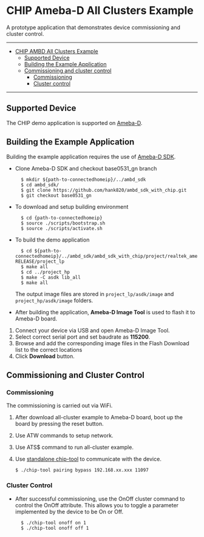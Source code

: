 # CHIP Ameba-D All Clusters Example

A prototype application that demonstrates device commissioning and cluster
control.

---

-   [CHIP AMBD All Clusters Example](#chip-ameba-d-all-clusters-example)
    -   [Supported Device](#supported-device)
    -   [Building the Example Application](#building-the-example-application)
    -   [Commissioning and cluster control](#commissioning-and-cluster-control)
        -   [Commissioning](#Commissioning)
        -   [Cluster control](#cluster-control)

---


## Supported Device

The CHIP demo application is supported on [Ameba-D](https://www.amebaiot.com/en/amebad).


## Building the Example Application

Building the example application requires the use of [Ameba-D SDK](https://github.com/hank820/ambd_sdk_with_chip).

-   Clone Ameba-D SDK and checkout base0531_gn branch

          $ mkdir ${path-to-connectedhomeip}/../ambd_sdk
          $ cd ambd_sdk/
          $ git clone https://github.com/hank820/ambd_sdk_with_chip.git
          $ git checkout base0531_gn

-   To download and setup building environment

          $ cd {path-to-connectedhomeip}
          $ source ./scripts/bootstrap.sh
          $ source ./scripts/activate.sh

-   To build the demo application

          $ cd ${path-to-connectedhomeip}/../ambd_sdk/ambd_sdk_with_chip/project/realtek_amebaD_va0_example/GCC-RELEASE/project_lp
          $ make all
          $ cd ../project_hp
          $ make -C asdk lib_all
          $ make all
    
       The output image files are stored in `project_lp/asdk/image` and `project_hp/asdk/image` folders.
          
-   After building the application, **Ameba-D Image Tool** is used to flash it to Ameba-D board.
  1.  Connect your device via USB and open Ameba-D Image Tool.
  2.  Select correct serial port and set baudrate as **115200**.
  3.  Browse and add the corresponding image files in the Flash Download list to the correct locations
  4.  Click **Download** button.


## Commissioning and Cluster Control

### Commissioning
The commissioning is carried out via WiFi.

  1.  After download all-cluster example to Ameba-D board, boot up the board by pressing the reset button.
  2.  Use ATW commands to setup network.
  3.  Use ATS$ command to run all-cluster example.
  4.  Use
    [standalone chip-tool](https://github.com/project-chip/connectedhomeip/tree/master/examples/chip-tool)
    to communicate with the device.
    
          $ ./chip-tool pairing bypass 192.168.xx.xxx 11097

### Cluster Control

-   After successful commissioning, use the OnOff cluster command to control the
    OnOff attribute. This allows you to toggle a parameter implemented by the
    device to be On or Off.

          $ ./chip-tool onoff on 1
          $ ./chip-tool onoff off 1
